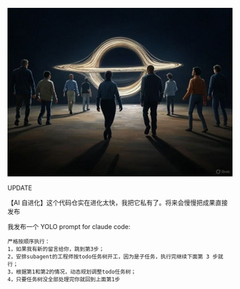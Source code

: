 ![bh](49981741243466_.pic.jpg)

UPDATE

【AI 自进化】这个代码仓实在进化太快，我把它私有了。将来会慢慢把成果直接发布

我发布一个 YOLO prompt for claude code:
```
严格按顺序执行：
1，如果我有新的留言给你，跳到第3步；
2，安排subagent的工程师按todo任务树开工，因为是子任务，执行完继续下面第 3 步就行；
3，根据第1和第2的情况，动态规划调整todo任务树；
4，只要任务树没全部处理完你就回到上面第1步
```
